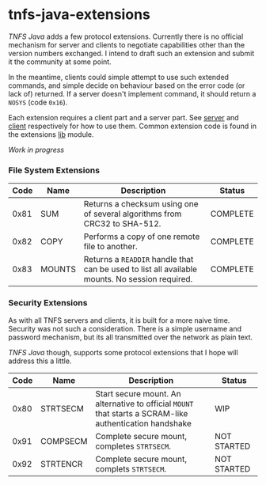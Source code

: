 # tnfs-java-extensions

*TNFS Java* adds a few protocol extensions. Currently there is no official mechanism for server and clients to negotiate capabilities other than the version numbers exchanged. I intend to draft such an extension and submit it the community at some point.

In the meantime, clients could simple attempt to use such extended commands, and simple decide on behaviour based on the error code (or lack of) returned. If a server doesn't implement command, it should return a `NOSYS` (code `0x16`).

Each extension requires a client part and a server part. See [server](server) and [client](client) respectively for how to use them. Common extension code is found in the extensions [lib](lib) module.

*Work in progress*

### File System Extensions

| Code | Name | Description | Status |
| --- | --- | --- | --- |
| 0x81 | SUM | Returns a checksum using one of several algorithms from CRC32 to SHA-512.  | COMPLETE |
| 0x82 | COPY | Performs a copy of one remote file to another. | COMPLETE |
| 0x83 | MOUNTS | Returns a `READDIR` handle that can be used to list all available mounts. No session required. | COMPLETE |

### Security Extensions
 
As with all TNFS servers and clients, it is built for a more naive time. Security was not such  a consideration. There is a simple username and password mechanism, but its all transmitted over the network as plain text.

*TNFS Java* though, supports some protocol extensions that I hope will address this a little.


| Code | Name | Description | Status |
| --- | --- | --- | --- |
| 0x80 | STRTSECM | Start secure mount. An alternative to official `MOUNT` that starts a SCRAM-like authentication handshake  | WIP |
| 0x91 | COMPSECM | Complete secure mount, completes `STRTSECM`. | NOT STARTED |
| 0x92 | STRTENCR | Complete secure mount, complets `STRTSECM`. | NOT STARTED |